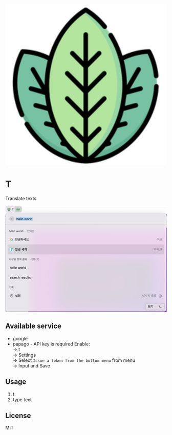 ![](assets/command-icon.png)

# T
Translate texts

![](media/screenshot_00.png)

## Available service
- google
- papago - API key is required
  Enable:  
  -> t <Enter>  
  -> Settings  
  -> Select `Issue a token from the bottom menu` from menu  
  -> Input and Save

## Usage
1. t <Enter>
2. type text

## License
MIT